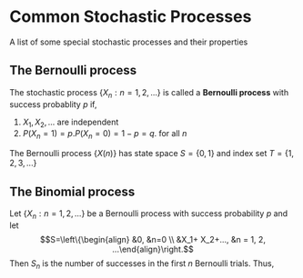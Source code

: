# Common Stochastic Processes
A list of some special stochastic processes and their properties 

## The Bernoulli process
The stochastic process $\left\{X_n:n=1,2,...\right\}$ is called a **Bernoulli process** with success probablity $p$ if,

1. $X_1, X_2, ...$ are independent 
2. $P(X_n = 1) = p. P(X_n = 0) = 1-p = q$. for all $n$

The Bernoulli process $\left\{X(n)\right\}$ has state space $S=\left\{0,1\right\}$ and index set $T=\left\{1,2,3,...\right\}$

## The Binomial process
Let $\left\{X_n:n=1,2,...\right\}$ be a Bernoulli process with success probability $p$ and let 
$$S=\left\{\begin{align} &0, &n=0 \\ &X_1+ X_2+..., &n = 1, 2, ...\end{align}\right.$$
Then $S_n$ is the number of successes in the first $n$ Bernoulli trials. Thus,